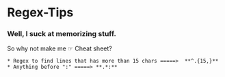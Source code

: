
Regex-Tips
==================================
### Well, I suck at memorizing stuff.
So why not make me ☞ Cheat sheet?


```
* Regex to find lines that has more than 15 chars =====>  **^.{15,}**
* Anything before ":" =====> **.*:**
```
